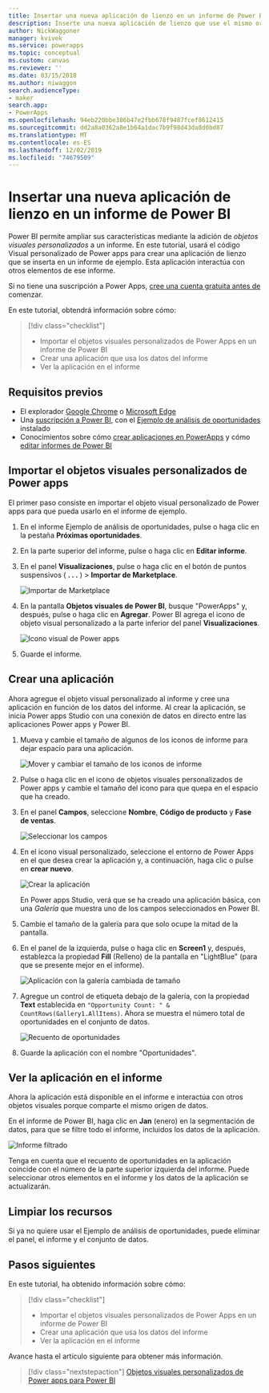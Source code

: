 ```yaml
---
title: Insertar una nueva aplicación de lienzo en un informe de Power BI | Microsoft Docs
description: Inserte una nueva aplicación de lienzo que use el mismo origen de datos y se pueda filtrar como otros elementos de informe.
author: NickWaggoner
manager: kvivek
ms.service: powerapps
ms.topic: conceptual
ms.custom: canvas
ms.reviewer: ''
ms.date: 03/15/2018
ms.author: niwaggon
search.audienceType:
- maker
search.app:
- PowerApps
ms.openlocfilehash: 94eb220bbe386b47e2fbb678f9487fcef8612415
ms.sourcegitcommit: dd2a8a0362a8e1b64a1dac7b9f98d43da8d0bd87
ms.translationtype: MT
ms.contentlocale: es-ES
ms.lasthandoff: 12/02/2019
ms.locfileid: "74679509"
---
```

# <a name="embed-a-new-canvas-app-in-a-power-bi-report"></a>Insertar una nueva aplicación de lienzo en un informe de Power BI

Power BI permite ampliar sus características mediante la adición de *objetos visuales personalizados* a un informe. En este tutorial, usará el código Visual personalizado de Power apps para crear una aplicación de lienzo que se inserta en un informe de ejemplo. Esta aplicación interactúa con otros elementos de ese informe.

Si no tiene una suscripción a Power Apps, [cree una cuenta gratuita antes de](../signup-for-powerapps.md) comenzar.

En este tutorial, obtendrá información sobre cómo:
> [!div class="checklist"]
> * Importar el objetos visuales personalizados de Power Apps en un informe de Power BI
> * Crear una aplicación que usa los datos del informe
> * Ver la aplicación en el informe

## <a name="prerequisites"></a>Requisitos previos

* El explorador [Google Chrome](https://www.google.com/chrome/browser/) o [Microsoft Edge](https://www.microsoft.com/windows/microsoft-edge)
* Una [suscripción a Power BI](https://docs.microsoft.com/power-bi/service-self-service-signup-for-power-bi), con el [Ejemplo de análisis de oportunidades](https://docs.microsoft.com/power-bi/sample-opportunity-analysis#get-the-content-pack-for-this-sample) instalado
* Conocimientos sobre cómo [crear aplicaciones en PowerApps](data-platform-create-app-scratch.md) y cómo [editar informes de Power BI](https://docs.microsoft.com/power-bi/service-the-report-editor-take-a-tour)

## <a name="import-the-power-apps-custom-visual"></a>Importar el objetos visuales personalizados de Power apps

El primer paso consiste en importar el objeto visual personalizado de Power apps para que pueda usarlo en el informe de ejemplo.

1. En el informe Ejemplo de análisis de oportunidades, pulse o haga clic en la pestaña **Próximas oportunidades**.

2. En la parte superior del informe, pulse o haga clic en **Editar informe**.

3. En el panel **Visualizaciones**, pulse o haga clic en el botón de puntos suspensivos ( **. . .** ) > **Importar de Marketplace**. 

    ![Importar de Marketplace](media/embed-powerapps-powerbi/import-visual.png)

4. En la pantalla **Objetos visuales de Power BI**, busque "PowerApps" y, después, pulse o haga clic en **Agregar**. Power BI agrega el icono de objeto visual personalizado a la parte inferior del panel **Visualizaciones**.

    ![Icono visual de Power apps](media/embed-powerapps-powerbi/powerapps-icon.png)

5. Guarde el informe.

## <a name="create-a-new-app"></a>Crear una aplicación
Ahora agregue el objeto visual personalizado al informe y cree una aplicación en función de los datos del informe. Al crear la aplicación, se inicia Power apps Studio con una conexión de datos en directo entre las aplicaciones Power apps y Power BI.

1. Mueva y cambie el tamaño de algunos de los iconos de informe para dejar espacio para una aplicación.

    ![Mover y cambiar el tamaño de los iconos de informe](media/embed-powerapps-powerbi/move-resize.png)

2. Pulse o haga clic en el icono de objetos visuales personalizados de Power apps y cambie el tamaño del icono para que quepa en el espacio que ha creado.

3. En el panel **Campos**, seleccione **Nombre**, **Código de producto** y **Fase de ventas**. 

    ![Seleccionar los campos](media/embed-powerapps-powerbi/select-fields.png)

4. En el icono visual personalizado, seleccione el entorno de Power Apps en el que desea crear la aplicación y, a continuación, haga clic o pulse en **crear nuevo**.

    ![Crear la aplicación](media/embed-powerapps-powerbi/create-new-app.png)

    En Power apps Studio, verá que se ha creado una aplicación básica, con una *Galería* que muestra uno de los campos seleccionados en Power BI.

5.  Cambie el tamaño de la galería para que solo ocupe la mitad de la pantalla. 

6. En el panel de la izquierda, pulse o haga clic en **Screen1** y, después, establezca la propiedad **Fill** (Relleno) de la pantalla en "LightBlue" (para que se presente mejor en el informe).

    ![Aplicación con la galería cambiada de tamaño](media/embed-powerapps-powerbi/app-gallery.png)

6. Agregue un control de etiqueta debajo de la galería, con la propiedad **Text** establecida en `"Opportunity Count: " & CountRows(Gallery1.AllItems)`. Ahora se muestra el número total de oportunidades en el conjunto de datos.

    ![Recuento de oportunidades](media/embed-powerapps-powerbi/opportunity-count.png)

7. Guarde la aplicación con el nombre "Oportunidades". 


## <a name="view-the-app-in-the-report"></a>Ver la aplicación en el informe
Ahora la aplicación está disponible en el informe e interactúa con otros objetos visuales porque comparte el mismo origen de datos.

En el informe de Power BI, haga clic en **Jan** (enero) en la segmentación de datos, para que se filtre todo el informe, incluidos los datos de la aplicación.

![Informe filtrado](media/embed-powerapps-powerbi/filtered-report.png)

Tenga en cuenta que el recuento de oportunidades en la aplicación coincide con el número de la parte superior izquierda del informe. Puede seleccionar otros elementos en el informe y los datos de la aplicación se actualizarán.


## <a name="clean-up-resources"></a>Limpiar los recursos
Si ya no quiere usar el Ejemplo de análisis de oportunidades, puede eliminar el panel, el informe y el conjunto de datos.


## <a name="next-steps"></a>Pasos siguientes
En este tutorial, ha obtenido información sobre cómo:
> [!div class="checklist"]
> * Importar el objetos visuales personalizados de Power Apps en un informe de Power BI
> * Crear una aplicación que usa los datos del informe
> * Ver la aplicación en el informe

Avance hasta el artículo siguiente para obtener más información.
> [!div class="nextstepaction"]
> [Objetos visuales personalizados de Power apps para Power BI](powerapps-custom-visual.md)

